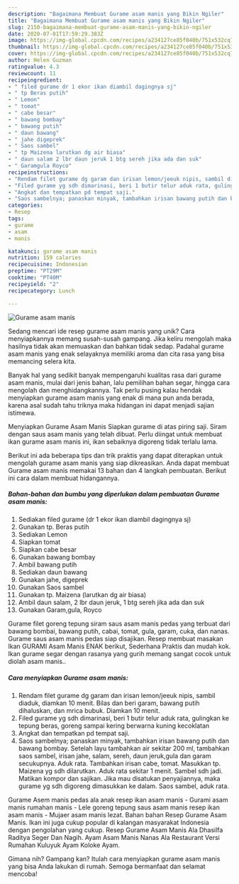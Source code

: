```yaml
---
description: "Bagaimana Membuat Gurame asam manis yang Bikin Ngiler"
title: "Bagaimana Membuat Gurame asam manis yang Bikin Ngiler"
slug: 2150-bagaimana-membuat-gurame-asam-manis-yang-bikin-ngiler
date: 2020-07-01T17:59:29.383Z
image: https://img-global.cpcdn.com/recipes/a234127ce85f040b/751x532cq70/gurame-asam-manis-foto-resep-utama.jpg
thumbnail: https://img-global.cpcdn.com/recipes/a234127ce85f040b/751x532cq70/gurame-asam-manis-foto-resep-utama.jpg
cover: https://img-global.cpcdn.com/recipes/a234127ce85f040b/751x532cq70/gurame-asam-manis-foto-resep-utama.jpg
author: Helen Guzman
ratingvalue: 4.3
reviewcount: 11
recipeingredient:
- " filed gurame dr 1 ekor ikan diambil dagingnya sj"
- " tp Beras putih"
- " Lemon"
- " tomat"
- " cabe besar"
- " bawang bombay"
- " bawang putih"
- " daun bawang"
- " jahe digeprek"
- " Saos sambel"
- " tp Maizena larutkan dg air biasa"
- " daun salam 2 lbr daun jeruk 1 btg sereh jika ada dan suk"
- " Garamgula Royco"
recipeinstructions:
- "Rendam filet gurame dg garam dan irisan lemon/jeeuk nipis, sambil diaduk, diamkan 10 menit. Bilas dan beri garam, bawang putih dihaluskan, dan mrica bubuk. Diamkan 10 menit."
- "Filed gurame yg sdh dimarinasi, beri 1 butir telur aduk rata, gulingkan ke tepung beras, goreng sampai kering berwarna kuning kecoklatan"
- "Angkat dan tempatkan pd tempat saji."
- "Saos sambelnya; panaskan minyak, tambahkan irisan bawang putih dan bawang bombay. Setelah layu tambahkan air sekitar 200 ml, tambahkan saos sambel, irisan jahe, salam, sereh, daun jeruk,gula dan garam secukupnya. Aduk rata. Tambahkan irisan cabe, tomat. Masukkan tp. Maizena yg sdh dilarutkan. Aduk rata sekitar 1 menit. Sambel sdh jadi. Matikan kompor dan sajikan. Jika mau disatukan penyajiannya, maka gurame yg sdh digoreng dimasukkan ke dalam. Saos sambel, aduk rata."
categories:
- Resep
tags:
- gurame
- asam
- manis

katakunci: gurame asam manis 
nutrition: 159 calories
recipecuisine: Indonesian
preptime: "PT29M"
cooktime: "PT40M"
recipeyield: "2"
recipecategory: Lunch

---
```



![Gurame asam manis](https://img-global.cpcdn.com/recipes/a234127ce85f040b/751x532cq70/gurame-asam-manis-foto-resep-utama.jpg)

Sedang mencari ide resep gurame asam manis yang unik? Cara menyiapkannya memang susah-susah gampang. Jika keliru mengolah maka hasilnya tidak akan memuaskan dan bahkan tidak sedap. Padahal gurame asam manis yang enak selayaknya memiliki aroma dan cita rasa yang bisa memancing selera kita.

Banyak hal yang sedikit banyak mempengaruhi kualitas rasa dari gurame asam manis, mulai dari jenis bahan, lalu pemilihan bahan segar, hingga cara mengolah dan menghidangkannya. Tak perlu pusing kalau hendak menyiapkan gurame asam manis yang enak di mana pun anda berada, karena asal sudah tahu triknya maka hidangan ini dapat menjadi sajian istimewa.

Menyiapkan Gurame Asam Manis Siapkan gurame di atas piring saji. Siram dengan saus asam manis yang telah dibuat. Perlu diingat untuk membuat ikan gurame asam manis ini, ikan sebaiknya digoreng tidak terlalu lama.


Berikut ini ada beberapa tips dan trik praktis yang dapat diterapkan untuk mengolah gurame asam manis yang siap dikreasikan. Anda dapat membuat Gurame asam manis memakai 13 bahan dan 4 langkah pembuatan. Berikut ini cara dalam membuat hidangannya.

<!--inarticleads1-->

##### Bahan-bahan dan bumbu yang diperlukan dalam pembuatan Gurame asam manis:

1. Sediakan  filed gurame (dr 1 ekor ikan diambil dagingnya sj)
1. Gunakan  tp. Beras putih
1. Sediakan  Lemon
1. Siapkan  tomat
1. Siapkan  cabe besar
1. Gunakan  bawang bombay
1. Ambil  bawang putih
1. Sediakan  daun bawang
1. Gunakan  jahe, digeprek
1. Gunakan  Saos sambel
1. Gunakan  tp. Maizena (larutkan dg air biasa)
1. Ambil  daun salam, 2 lbr daun jeruk, 1 btg sereh jika ada dan suk
1. Gunakan  Garam,gula, Royco


Gurame filet goreng tepung siram saus asam manis pedas yang terbuat dari bawang bombai, bawang putih, cabai, tomat, gula, garam, cuka, dan nanas. Gurame saus asam manis pedas siap disajikan. Resep membuat masakan Ikan GURAMI Asam Manis ENAK berikut, Sederhana Praktis dan mudah kok. Ikan gurame segar dengan rasanya yang gurih memang sangat cocok untuk diolah asam manis.. 

<!--inarticleads2-->

##### Cara menyiapkan Gurame asam manis:

1. Rendam filet gurame dg garam dan irisan lemon/jeeuk nipis, sambil diaduk, diamkan 10 menit. Bilas dan beri garam, bawang putih dihaluskan, dan mrica bubuk. Diamkan 10 menit.
1. Filed gurame yg sdh dimarinasi, beri 1 butir telur aduk rata, gulingkan ke tepung beras, goreng sampai kering berwarna kuning kecoklatan
1. Angkat dan tempatkan pd tempat saji.
1. Saos sambelnya; panaskan minyak, tambahkan irisan bawang putih dan bawang bombay. Setelah layu tambahkan air sekitar 200 ml, tambahkan saos sambel, irisan jahe, salam, sereh, daun jeruk,gula dan garam secukupnya. Aduk rata. Tambahkan irisan cabe, tomat. Masukkan tp. Maizena yg sdh dilarutkan. Aduk rata sekitar 1 menit. Sambel sdh jadi. Matikan kompor dan sajikan. Jika mau disatukan penyajiannya, maka gurame yg sdh digoreng dimasukkan ke dalam. Saos sambel, aduk rata.


Gurame Asem manis pedas ala anak resep ikan asam manis - Gurami asam manis rumahan manis - Lele goreng tepung saus asam manis resep ikan asam manis - Mujaer asam manis lezat. Bahan bahan Resep Gurame Asam Manis. Ikan ini juga cukup popular di kalangan masyarakat Indonesia dengan pengolahan yang cukup. Resep Gurame Asam Manis Ala Dhasilfa Raditya Seger Dan Nagih. Ayam Asam Manis Nanas Ala Restaurant Versi Rumahan Kuluyuk Ayam Koloke Ayam. 

Gimana nih? Gampang kan? Itulah cara menyiapkan gurame asam manis yang bisa Anda lakukan di rumah. Semoga bermanfaat dan selamat mencoba!

